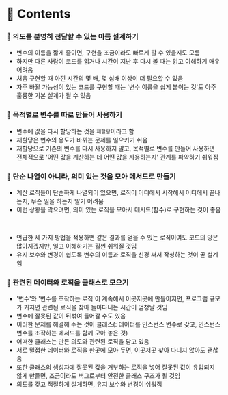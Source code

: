 # 📌 Contents

### 📌 의도를 분명히 전달할 수 있는 이름 설계하기

- 변수의 이름을 짧게 줄이면, 구현을 조금이라도 빠르게 할 수 있을지도 모름
- 하지만 다른 사람이 코드를 읽거나 시간이 지난 후 다시 볼 때는 읽고 이해하기 매우 어려움
- 처음 구현할 때 아낀 시간의 몇 배, 몇 십배 이상이 더 필요할 수 있음
- 자주 바뀔 가능성이 있는 코드를 구현할 때는 '변수 이름을 쉽게 붙이는 것'도 아주 훌륭한 기본 설계가 될 수 있음

### 📌 목적별로 변수를 따로 만들어 사용하기

- 변수에 값을 다시 할당하는 것을 `재할당`이라고 함
- 재할당은 변수의 용도가 바뀌는 문제를 일으키기 쉬움
- 재할당으로 기존의 변수를 다시 사용하지 말고, 목적별로 변수를 만들어 사용하면 전체적으로 '어떤 값을 계산하는 데 어떤 값을 사용하는지' 관계를 파악하기 쉬워짐

### 📌 단순 나열이 아니라, 의미 있는 것을 모아 메서드로 만들기

- 계산 로직들이 단순하게 나열되어 있으면, 로직이 어디에서 시작해서 어디에서 끝나는지, 무슨 일을 하는지 알기 어려움
- 이런 상황을 막으려면, 의미 있는 로직을 모아서 메서드(함수)로 구현하는 것이 좋음

<br />

- 언급한 세 가지 방법을 적용하면 같은 결과를 얻을 수 있는 로직이여도 코드의 양은 많아지겠지만, 일고 이해하기는 훨씬 쉬워질 것임
- 유지 보수와 변경이 쉽도록 변수의 이름과 로직을 신경 써서 작성하는 것이 곧 설계임

### 📌 관련된 데이터와 로직을 클래스로 모으기

- '변수'와 '변수를 조작하는 로직'이 계속해서 이곳저곳에 만들어지면, 프로그램 규모가 커지면 관련된 로직을 찾아 돌아다니는 시간이 엄청날 것임
- 변수에 잘못된 값이 뒤섞여 들어갈 수도 있음
- 이러한 문제를 해결해 주는 것이 클래스(: 데이터를 인스턴스 변수로 갖고, 인스턴스 변수를 조작하는 메서드를 함께 모아 놓은 것)
- 어떠한 클래스는 만든 의도와 관련된 로직을 담고 있음
- 서로 밀접한 데이터와 로직을 한곳에 모아 두면, 이곳저곳 찾아 다니지 않아도 괜찮음
- 또한 클래스의 생성자에 잘못된 값을 거부하는 로직을 넣어 잘못된 값이 유입되지 않게 만들면, 조금이라도 버그로부터 안전한 클래스 구조가 될 것임
- 의도를 갖고 적절하게 설계하면, 유지 보수와 변경이 쉬워짐
